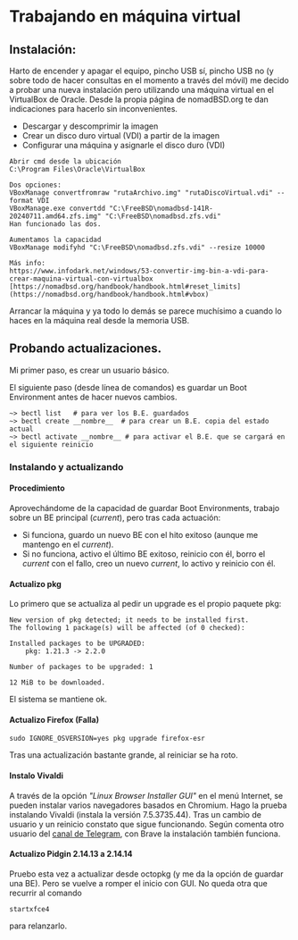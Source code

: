 # Trabajando en máquina virtual

## Instalación: 

Harto de encender y apagar el equipo, pincho USB sí, pincho USB no (y sobre todo de hacer consultas en el momento a través del móvil) me decido a probar una nueva instalación pero utilizando una máquina virtual en el VirtualBox de Oracle.
Desde la propia página de nomadBSD.org te dan indicaciones para hacerlo sin inconvenientes.
* Descargar y descomprimir la imagen
* Crear un disco duro virtual (VDI) a partir de la imagen
* Configurar una máquina y asignarle el disco duro (VDI)

```
Abrir cmd desde la ubicación 
C:\Program Files\Oracle\VirtualBox

Dos opciones:  
VBoxManage convertfromraw "rutaArchivo.img" "rutaDiscoVirtual.vdi" --format VDI
VBoxManage.exe convertdd "C:\FreeBSD\nomadbsd-141R-20240711.amd64.zfs.img" "C:\FreeBSD\nomadbsd.zfs.vdi"
Han funcionado las dos. 

Aumentamos la capacidad  
VBoxManage modifyhd "C:\FreeBSD\nomadbsd.zfs.vdi" --resize 10000

Más info:  
https://www.infodark.net/windows/53-convertir-img-bin-a-vdi-para-crear-maquina-virtual-con-virtualbox  
[https://nomadbsd.org/handbook/handbook.html#reset_limits](https://nomadbsd.org/handbook/handbook.html#vbox)
```

Arrancar la máquina y ya todo lo demás se parece muchísimo a cuando lo haces en la máquina real desde la memoria USB.

## Probando actualizaciones.

Mi primer paso, es crear un usuario básico.

El siguiente paso (desde línea de comandos) es guardar un  Boot Environment antes de hacer nuevos cambios.

```
~> bectl list   # para ver los B.E. guardados
~> bectl create __nombre__  # para crear un B.E. copia del estado actual
~> bectl activate __nombre__ # para activar el B.E. que se cargará en el siguiente reinicio
```


### Instalando y actualizando

#### Procedimiento

Aprovechándome de la capacidad de guardar Boot Environments, trabajo sobre un BE principal (_current_), pero tras cada actuación:
* Si funciona, guardo un nuevo BE con el hito exitoso (aunque me mantengo en el _current_).
* Si no funciona, activo el último BE exitoso, reinicio con él, borro el _current_ con el fallo, creo un nuevo _current_, lo activo y reinicio con él. 

#### Actualizo pkg

Lo primero que se actualiza al pedir un upgrade es el propio paquete pkg:
```
New version of pkg detected; it needs to be installed first.
The following 1 package(s) will be affected (of 0 checked):

Installed packages to be UPGRADED:
	pkg: 1.21.3 -> 2.2.0

Number of packages to be upgraded: 1

12 MiB to be downloaded.
```
El sistema se mantiene ok. 


#### Actualizo Firefox (Falla)
```
sudo IGNORE_OSVERSION=yes pkg upgrade firefox-esr
```

Tras una actualización bastante grande, al reiniciar se ha roto.


#### Instalo Vivaldi

A través de la opción _"Linux Browser Installer GUI"_ en el menú Internet, se pueden instalar varios navegadores basados en Chromium.
Hago la prueba instalando Vivaldi (instala la versión 7.5.3735.44). Tras un cambio de usuario y un reinicio constato que sigue funcionando.
Según comenta otro usuario del [canal de Telegram](https://t.me/NomadBSD), con Brave la instalación también funciona. 


#### Actualizo Pidgin 2.14.13 a 2.14.14

Pruebo esta vez a actualizar desde octopkg (y me da la opción de guardar una BE). 
Pero se vuelve a romper el inicio con GUI. 
No queda otra que recurrir al comando 
```
startxfce4
```
para relanzarlo. 
